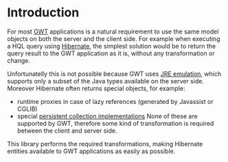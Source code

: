 # Introduction #

For most [GWT](http://code.google.com/webtoolkit/) applications is a natural requirement to use the same model objects on both the server and the client side. For example when executing a HQL query using [Hibernate](http://www.hibernate.org/), the simplest solution would be to return the query result to the GWT application as it is, without any transformation or change.

Unfortunatelly this is not possible because GWT uses [JRE emulation](http://code.google.com/intl/hu-HU/webtoolkit/doc/1.6/RefJreEmulation.html), which supports only a subset of the Java types available on the server side. Moreover Hibernate often returns special objects, for example:
  * runtime proxies in case of lazy references (generated by Javassist or CGLIB)
  * special [persistent collection implementations](https://www.hibernate.org/hib_docs/v3/api/org/hibernate/collection/PersistentCollection.html)
None of these are supported by GWT, therefore some kind of transformation is required between the client and server side.

This library performs the required transformations, making Hibernate entities available to GWT applications as easily as possible.